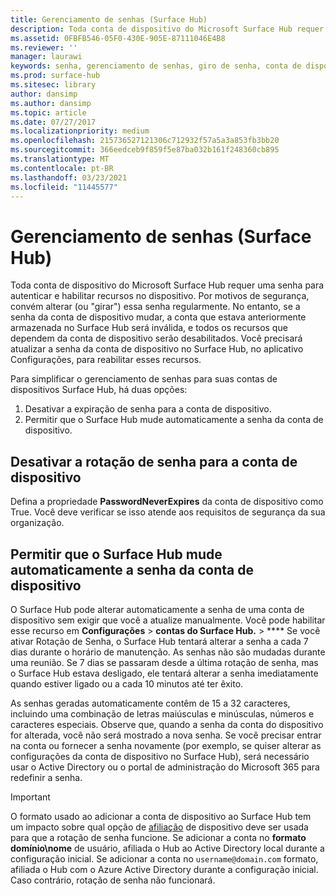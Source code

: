 ```yaml
---
title: Gerenciamento de senhas (Surface Hub)
description: Toda conta de dispositivo do Microsoft Surface Hub requer uma senha para autenticar e habilitar recursos no dispositivo.
ms.assetid: 0FBFB546-05F0-430E-905E-87111046E4B8
ms.reviewer: ''
manager: laurawi
keywords: senha, gerenciamento de senhas, giro de senha, conta de dispositivo
ms.prod: surface-hub
ms.sitesec: library
author: dansimp
ms.author: dansimp
ms.topic: article
ms.date: 07/27/2017
ms.localizationpriority: medium
ms.openlocfilehash: 215736527121306c712932f57a5a3a853fb3bb20
ms.sourcegitcommit: 366eedceb9f859f5e87ba032b161f248360cb895
ms.translationtype: MT
ms.contentlocale: pt-BR
ms.lasthandoff: 03/23/2021
ms.locfileid: "11445577"
---
```

# <a name="password-management-surface-hub"></a>Gerenciamento de senhas (Surface Hub)

Toda conta de dispositivo do Microsoft Surface Hub requer uma senha para autenticar e habilitar recursos no dispositivo. Por motivos de segurança, convém alterar (ou "girar") essa senha regularmente. No entanto, se a senha da conta de dispositivo mudar, a conta que estava anteriormente armazenada no Surface Hub será inválida, e todos os recursos que dependem da conta de dispositivo serão desabilitados. Você precisará atualizar a senha da conta de dispositivo no Surface Hub, no aplicativo Configurações, para reabilitar esses recursos.

Para simplificar o gerenciamento de senhas para suas contas de dispositivos Surface Hub, há duas opções:

1.  Desativar a expiração de senha para a conta de dispositivo.
2.  Permitir que o Surface Hub mude automaticamente a senha da conta de dispositivo.


## <a name="turn-off-password-rotation-for-the-device-account"></a>Desativar a rotação de senha para a conta de dispositivo

Defina a propriedade **PasswordNeverExpires** da conta de dispositivo como True. Você deve verificar se isso atende aos requisitos de segurança da sua organização.


## <a name="allow-the-surface-hub-to-automatically-rotate-the-device-accounts-password"></a>Permitir que o Surface Hub mude automaticamente a senha da conta de dispositivo

O Surface Hub pode alterar automaticamente a senha de uma conta de dispositivo sem exigir que você a atualize manualmente. Você pode habilitar esse recurso em **Configurações**  >  **contas do Surface Hub.**  >  **** Se você ativar Rotação de Senha, o Surface Hub tentará alterar a senha a cada 7 dias durante o horário de manutenção. As senhas não são mudadas durante uma reunião. Se 7 dias se passaram desde a última rotação de senha, mas o Surface Hub estava desligado, ele tentará alterar a senha imediatamente quando estiver ligado ou a cada 10 minutos até ter êxito.

As senhas geradas automaticamente contêm de 15 a 32 caracteres, incluindo uma combinação de letras maiúsculas e minúsculas, números e caracteres especiais. Observe que, quando a senha da conta do dispositivo for alterada, você não será mostrado a nova senha. Se você precisar entrar na conta ou fornecer a senha novamente (por exemplo, se quiser alterar as configurações da conta de dispositivo no Surface Hub), será necessário usar o Active Directory ou o portal de administração do Microsoft 365 para redefinir a senha.

> [!IMPORTANT]
> O formato usado ao adicionar a conta de dispositivo ao Surface Hub tem um impacto sobre qual opção de [afiliação](prepare-your-environment-for-surface-hub.md) de dispositivo deve ser usada para que a rotação de senha funcione. Se adicionar a conta no **formato domínio\nome** de usuário, afiliada o Hub ao Active Directory local durante a configuração inicial. Se adicionar a conta no `username@domain.com` formato, afiliada o Hub com o Azure Active Directory durante a configuração inicial. Caso contrário, rotação de senha não funcionará.
